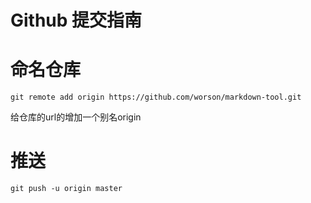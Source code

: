 # Github 提交指南

# 命名仓库
```
git remote add origin https://github.com/worson/markdown-tool.git
```
给仓库的url的增加一个别名origin

# 推送
```
git push -u origin master
```